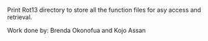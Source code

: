 Print Rot13 directory to store all the function files for asy access and retrieval.

Work done by:
Brenda Okonofua and 
Kojo Assan
